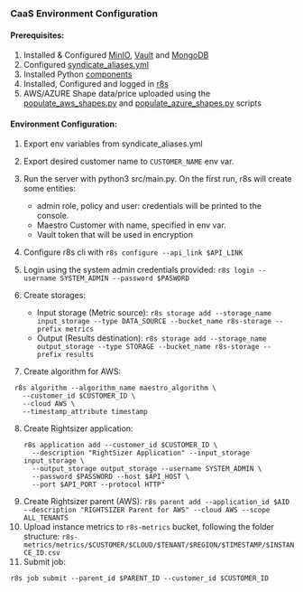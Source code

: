 ### CaaS Environment Configuration

#### Prerequisites:
1. Installed & Configured [MinIO](MinIO/), [Vault](Vault/) and [MongoDB](MongoDB/)
2. Configured [syndicate_aliases.yml](Configure_Aliases.md)
3. Installed Python [components](Install_Python_Components.md)
4. Installed, Configured and logged in [r8s](Configure_r8s.md)
5. AWS/AZURE Shape data/price uploaded using the [populate_aws_shapes.py](../../scripts/populate_aws_shapes.py) and [populate_azure_shapes.py](../../scripts/populate_azure_shapes.py) scripts

#### Environment Configuration:   
1. Export env variables from syndicate_aliases.yml
2. Export desired customer name to `CUSTOMER_NAME` env var.
3. Run the server with python3 src/main.py.
On the first run, r8s will create some entities:
    - admin role, policy and user: credentials will be printed to the console.
    - Maestro Customer with name, specified in env var.
    - Vault token that will be used in encryption
    
4. Configure r8s cli with `r8s configure --api_link $API_LINK`
5. Login using the system admin credentials provided: `r8s login --username SYSTEM_ADMIN --password $PASWORD`
6. Create storages: 
    - Input storage (Metric source): `r8s storage add --storage_name input_storage --type DATA_SOURCE --bucket_name r8s-storage --prefix metrics`
    - Output (Results destination): `r8s storage add --storage_name output_storage --type STORAGE --bucket_name r8s-storage --prefix results`
    
7. Create algorithm for AWS:
  ```shell
   r8s algorithm --algorithm_name maestro_algorithm \
     --customer_id $CUSTOMER_ID \
     --cloud AWS \
     --timestamp_attribute timestamp
   ```
8. Create Rightsizer application: 
   ```shell
   r8s application add --customer_id $CUSTOMER_ID \
     --description "RightSizer Application" --input_storage input_storage \
     --output_storage output_storage --username SYSTEM_ADMIN \
     --password $PASSWORD --host $API_HOST \
     --port $API_PORT --protocol HTTP"
   ```
9. Create Rightsizer parent (AWS): `r8s parent add --application_id $AID --description "RIGHTSIZER Parent for AWS" --cloud AWS --scope ALL_TENANTS`
10. Upload instance metrics to `r8s-metrics` bucket, following the folder structure: 
    `r8s-metrics/metrics/$CUSTOMER/$CLOUD/$TENANT/$REGION/$TIMESTAMP/$INSTANCE_ID.csv`
11. Submit job: 
   ```shell
   r8s job submit --parent_id $PARENT_ID --customer_id $CUSTOMER_ID
   ```

